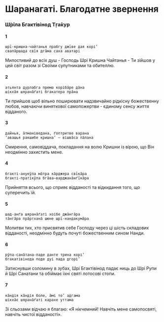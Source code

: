 # Шаранагаті. Благодатне звернення

### Ш́рīла Бгактівінод Т̣га̄кур 

#### 1

    шрī-кришна-чайтанья прабгу джīве дая корі’
    свапа̄ршада свīя дга̄ма саха аватарі

Милостивий до всіх душ - Господь Шрі Кришна Чайтанья - Ти зійшов у цей світ разом зі Своїми супутниками та обителлю.

#### 2
    
    атьянта дурлабга према коріба̄ре да̄на
    шікха̄я шярана̄ґаті бгакатера пра̄на

Ти прийшов щоб вільно поширювати надзвичайно рідкісну божественну любов, навчаючи виняткової самопожертви - єдиному сенсу життя відданого.

#### 3

    дайнья, а̄тманіведана, ґоптритве варана
    ‘авашья ракшибе кришна’ — вішва̄са па̄лана

Смирення, самовіддача, покладання на волю Кришни із вірою, що Він неодмінно захистить мене.

#### 4

    бгакті-анукӯла ма̄тра ка̄рджера свīка̄ра
    бгакті-пратікӯла бга̄ва—варджана̄нґīка̄ра

Прийняття всього, що сприяє відданості та відкидання того, що суперечить їй.

#### 5

    шад-анґа шярана̄ґаті хоібе джа̄нга̄ра
    та̄нга̄ра пра̄ртхана̄ шюне шрī-нандакума̄ра

Молитви тих, хто присвятив себе Господу через ці шість складових відданості, неодмінно будуть почуті божественним сином Нанди.

#### 6

    рӯпа-сана̄тана-паде данте трина корі’
    бгакатівінода поде дуі пада дгорі’

Затиснувши соломину в зубах, Шрі Бгактівінод падає ниць до Шрі Рупи й Шрі Санатани та обіймає їхні святі лотосові стопи.

#### 7

    ка̄ндія ка̄ндія боле, а̄мі то’ адгама
    шікха̄є шярана̄ґаті карахе уттама

Зі сльозами відчаю я благаю: «Я нікчемний! Навчіть мене самопосвяті, навчіть чистої відданості».
